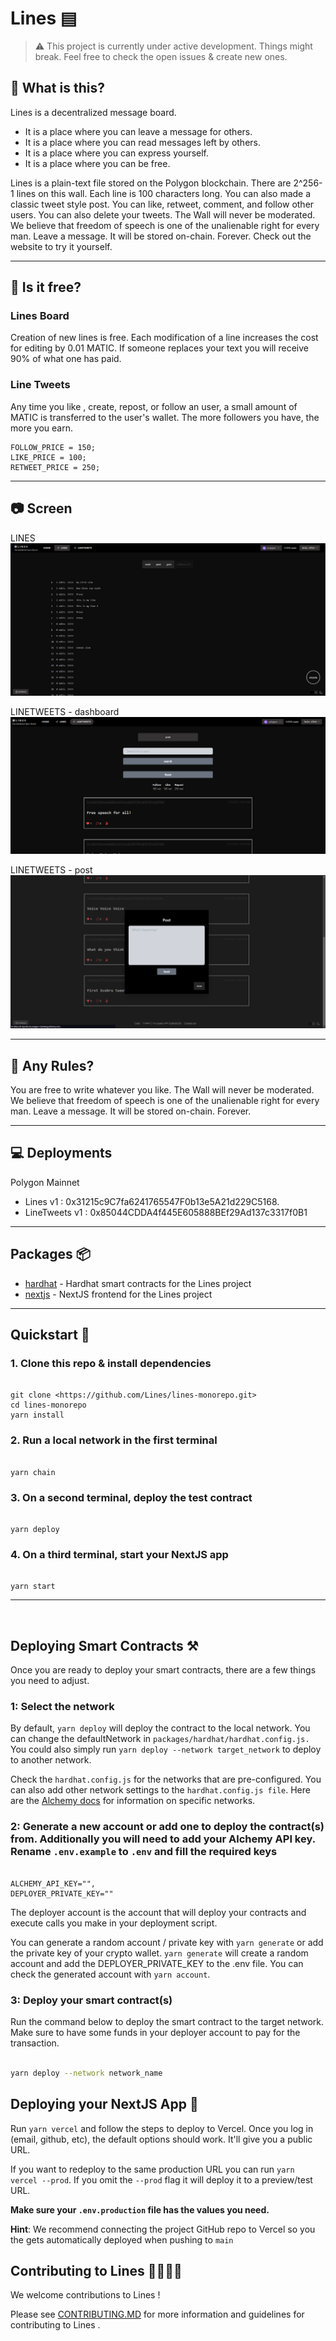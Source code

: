 # **Lines** ▤

>⚠️ This project is currently under active development. Things might break. Feel free to check the open issues & create new ones.

## **🤔 What is this?**

Lines is a decentralized message board.

- It is a place where you can leave a message for others.
- It is a place where you can read messages left by others.
- It is a place where you can express yourself.
- It is a place where you can be free.

Lines is a plain-text file stored on the Polygon blockchain.
There are 2^256-1 lines on this wall. Each line is 100 characters long.
You can also made a classic tweet style post. You can like, retweet, comment, and follow other users.
You can also delete your tweets. The Wall will never be moderated.
We believe that freedom of speech is one of the unalienable right for every man.
Leave a message. It will be stored on-chain. Forever. Check out the website to try it yourself.

------------------------------------------------------------------------------

## **👛 Is it free?**

### **Lines Board**

Creation of new lines is free. Each modification of a line increases the cost for editing by 0.01 MATIC.
If someone replaces your text you will receive 90% of what one has paid.

### **Line Tweets**

Any time you like , create, repost, or follow an user, a small amount of MATIC is transferred to the user's wallet. The more followers you have, the more you earn.

```text
FOLLOW_PRICE = 150;
LIKE_PRICE = 100;
RETWEET_PRICE = 250;
```

------------------------------------------------------------------------------

## **📷 Screen**

LINES
![Lines](.\screen1.png "lines screen 1")

LINETWEETS - dashboard
![LineTweets](.\screen2.png "lines screen 1")

LINETWEETS - post
![LineTweets2](.\screen3.png "lines screen 1")

------------------------------------------------------------------------------

## **📖 Any Rules?**

You are free to write whatever you like. The Wall will never be moderated. We believe that freedom of speech is one of the unalienable right for every man. Leave a message. It will be stored on-chain. Forever.

------------------------------------------------------------------------------

## **💻 Deployments**

Polygon Mainnet

- Lines v1 : 0x31215c9C7fa6241765547F0b13e5A21d229C5168.
- LineTweets v1 : 0x85044CDDA4f445E605888BEf29Ad137c3317f0B1

------------------------------------------------------------------------------

## **Packages 📦**

- [hardhat](./packages/hardhat) - Hardhat smart contracts for the Lines project
- [nextjs](./packages/nextjs) - NextJS frontend for the Lines project

------------------------------------------------------------------------------

## **Quickstart 🚀**

### 1. Clone this repo & install dependencies

```bin/bash

git clone <https://github.com/Lines/lines-monorepo.git>
cd lines-monorepo
yarn install

```

### 2. Run a local network in the first terminal

```bin/bash

yarn chain

```

### 3. On a second terminal, deploy the test contract

```bin/bash

yarn deploy

```

### 4. On a third terminal, start your NextJS app

```bin/bash

yarn start

```

------------------------------------------------------------------------------
&nbsp;&nbsp;&nbsp;&nbsp;&nbsp;&nbsp;&nbsp;&nbsp;&nbsp;&nbsp;

## **Deploying Smart Contracts ⚒️**

Once you are ready to deploy your smart contracts, there are a few things you need to adjust.

### 1: Select the network

By default, ```yarn deploy``` will deploy the contract to the local network. You can change the defaultNetwork in `packages/hardhat/hardhat.config.js.` You could also simply run ```yarn deploy --network target_network``` to deploy to another network.

Check the `hardhat.config.js` for the networks that are pre-configured. You can also add other network settings to the `hardhat.config.js file`. Here are the [Alchemy docs](https://docs.alchemy.com/docs/how-to-add-alchemy-rpc-endpoints-to-metamask) for information on specific networks.

### 2: Generate a new account or add one to deploy the contract(s) from. Additionally you will need to add your Alchemy API key. Rename `.env.example` to `.env` and fill the required keys

```text

ALCHEMY_API_KEY="",
DEPLOYER_PRIVATE_KEY=""

```

The deployer account is the account that will deploy your contracts and execute calls you make in your deployment script.

You can generate a random account / private key with ```yarn generate``` or add the private key of your crypto wallet. ```yarn generate``` will create a random account and add the DEPLOYER_PRIVATE_KEY to the .env file. You can check the generated account with ```yarn account```.

### 3: Deploy your smart contract(s)

Run the command below to deploy the smart contract to the target network. Make sure to have some funds in your deployer account to pay for the transaction.

```bash

yarn deploy --network network_name

```

## **Deploying your NextJS App 📡**

Run `yarn vercel` and follow the steps to deploy to Vercel. Once you log in (email, github, etc), the default options should work. It'll give you a public URL.

If you want to redeploy to the same production URL you can run `yarn vercel --prod`. If you omit the `--prod` flag it will deploy it to a preview/test URL.

**Make sure your `.env.production` file has the values you need.**

**Hint**: We recommend connecting the project GitHub repo to Vercel so you the gets automatically deployed when pushing to `main`

## Contributing to Lines 👨‍👩‍👧‍👦

We welcome contributions to Lines !

Please see [CONTRIBUTING.MD](https://github.com/scobru/lines-monorepo/blob/master/CONTRIBUTING.md) for more information and guidelines for contributing to Lines .
